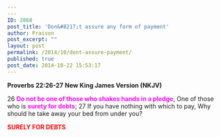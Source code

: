```yaml
---
---
ID: 2868
post_title: 'Don&#8217;t assure any form of payment'
author: Praison
post_excerpt: ""
layout: post
permalink: /2014/10/dont-assure-payment/
published: true
post_date: 2014-10-22 15:53:17
---
```

<strong>Proverbs 22:26-27</strong>
<strong> New King James Version (NKJV)</strong>

26 <span style="color: #ff00ff;"><strong>Do not be one of those who shakes hands in a pledge</strong></span>,
One of those who is <span style="color: #ff00ff;"><strong>surety for debts</strong></span>;
27 If you have nothing with which to pay,
Why should he take away your bed from under you?

<span style="color: #ff0000;"><strong>SURELY FOR DEBTS</strong></span>